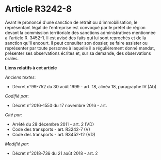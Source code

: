 # Article R3242-8

Avant le prononcé d'une sanction de retrait ou d'immobilisation, le représentant légal de l'entreprise est convoqué par le
préfet de région devant la commission territoriale des sanctions administratives mentionnée à l'article R. 3452-1. Il est
avisé des faits qui lui sont reprochés et de la sanction qu'il encourt. Il peut consulter son dossier, se faire assister ou
représenter par toute personne à laquelle il a régulièrement donné mandat, présenter ses observations écrites et, sur sa
demande, des observations orales.

**Liens relatifs à cet article**

_Anciens textes_:

  - Décret n°99-752 du 30 août 1999 - art. 18, alinéa 18, paragraphe IV  (Ab)

_Codifié par_:

  - Décret n°2016-1550 du 17 novembre 2016 - art.

_Cité par_:

  - Arrêté du 28 décembre 2011 - art. 2 (VD)
  - Code des transports - art. R3242-7 (V)
  - Code des transports - art. R3452-12 (VD)

_Modifié par_:

  - Décret n°2018-736 du 21 août 2018 - art. 2

